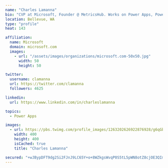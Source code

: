 ```yaml
---
name: "Charles Lamanna"
bio: "CVP at Microsoft, Founder @ MetricsHub. Works on Power Apps, Power Automate, Power Virtual Agent, Common Data Service and Dynamics 365."
location: Bellevue, WA
type: "profile"
heat: 143

affiliation:
  name: Microsoft
  domain: microsoft.com
  images:
    - url: "/assets/images/organizations/microsoft.com-50x50.jpg"
      width: 50
      height: 50

twitter:
  username: clamanna
  url: https://twitter.com/clamanna
  followers: 4625

linkedin:
  url: https://www.linkedin.com/in/charleslamanna

topics:
  - Power Apps

images:
  - url: https://pbs.twimg.com/profile_images/1263202626922876928/g6qGbHZ-_400x400.jpg
    width: 400
    height: 400
    isCached: true
    title: "Charles Lamanna"

secured: "+wJBypDFT9dg2Si2FJnJ9LC65Y+o+8WZkgsWvqP0S5tL5pWN8otZ8cjOE3QImo6otfv8SLX6vAaVwQ0g2l+XN46wl+gQcXLbx/7GYLnVvv8ODHx+sE55W+Fuu16AvkYSa92+Yrllx1T+KqiuNUGFHkn6D+CNNYtZ/7hdNSsHPMfCpNEHyQID/WHjNZUkuSnmfId5Gv+G0oHreTp9705TYrH/dNMh6FPqC08SKwWd506owyyUVDLAh+GyVHZHWDJhX0httE4uPYmUI2BC3M9wTviFxJZzBG4b50ek5u4hwBYC/FYs+N1zg34fgwgEdNn/KtRkKjf81ZX2SIEmq28yLQqbMkSZR/v6GR66HxQIg1lJ2gOcbjRd6YmiV4kYHCX0w7R06Xmgx5SUgoO84xPzpCBLsu2MRzqOUrGTajhO+RM=;FFIyo7jTUb141KkVkxyYgw=="
---
```


